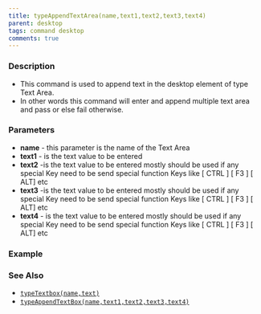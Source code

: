 ```yaml
---
title: typeAppendTextArea(name,text1,text2,text3,text4)
parent: desktop
tags: command desktop
comments: true
---
```


### Description

- This command is used to append text in the desktop element of type Text Area.
- In other words this command will enter and append multiple text area and pass or else fail otherwise.

### Parameters

- **name** - this parameter is the name of the Text Area
- **text1** - is the text value to be entered
- **text2** -is the text value to be entered mostly should be used if any special Key need to be send special function Keys like \[ CTRL \] \[ F3 \] \[ ALT\] etc
- **text3** -is the text value to be entered mostly should be used if any special Key need to be send special function Keys like \[ CTRL \] \[ F3 \] \[ ALT\] etc
- **text4** - is the text value to be entered mostly should be used if any special Key need to be send special function Keys like \[ CTRL \] \[ F3 \] \[ ALT\] etc

### Example

### See Also

- [`typeTextbox(name,text)`](typeTextBox(name,text1,text2,text3,text4))
- [`typeAppendTextBox(name,text1,text2,text3,text4)`](typeAppendTextBox(name,text1,text2,text3,text4))
